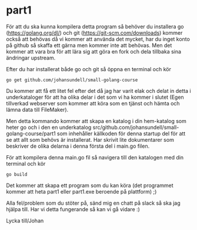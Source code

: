 # part1

För att du ska kunna kompilera detta program så behöver du installera go (https://golang.org/dl/) och git (https://git-scm.com/downloads) kommer också att behövas då vi kommer att använda det mycket, har du inget konto på github så skaffa ett gärna men kommer inte att behövas. Men det kommer att vara bra för att lära sig att göra en fork och dela tillbaka sina ändringar upstream.

Efter du har installerat både go och git så öppna en terminal och kör
```
go get github.com/johansundell/small-golang-course
```
Du kommer att få ett litet fel efter det då jag har varit elak och delat in detta i underkataloger för att ha olika delar i det som vi ha kommer i slutet (Egen tillverkad webserver som kommer att köra som en tjänst och hämta och lämna data till FileMaker).

Men detta kommando kommer att skapa en katalog i din hem-katalog som heter go och i den en underkatalog src/github.com/johansundell/small-golang-course/part1 som inhehåller källkoden för denna startup del för att se att allt som behövs är installerat. Har skrivit lite dokumentarer som beskriver de olika delarna i denna första del i main.go filen.

För att kompilera denna main.go fil så navigera till den katalogen med din terminal och kör 
```
go build
```
Det kommer att skapa ett program som du kan köra (det programmet kommer att heta part1 eller part1.exe beroende på plattform) ;)

Alla fel/problem som du stöter på, sänd mig en chatt på slack så ska jag hjälpa till. Har vi detta fungerande så kan vi gå vidare :) 

Lycka till/Johan
